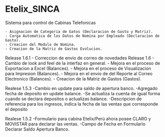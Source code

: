 Etelix_SINCA
============

Sistema para control de Cabinas Telefonicas

    - Asignacion de Categoria de Gatos (Declaracion de Gasto y Matriz).
    - Carga Automatica de los Datos de Nomina por Empleado (Declaracion de Gasto).
    - Creacion del Modulo de Nomina.
    - Creacion de la Matriz de Gastos Evolucion.

Release 1.6.1
    - Correccion de envio de correo de novedades
Release 1.6
    - Cambio de look and feel de la interfaz en general.
    - Mejora en el proceso de Exportacion a Excel (Balances).
    - Mejora en el proceso de Visualizacion para Impresion (Balances).
    - Mejora en el envio de del Reporte al Correo Electronico (Balances).
    - Creacion de la Matriz de Gastos (Gastos). 

Realese 1.5.3
    -Cambio en update para saldo de apertura banco.
    -Agregado fecha de deposito en update balance.
    -Se actualiza la cuenta de igual forma cuando se declara depositos o actualizas balance.
    -Descripcion de referencia para los ingresos, indica la fecha de las ventas que corresponde el deposito
    

Realese 1.5.2
    -Formulario para cabina Etelix/Perú ahora posee CLARO y MOVISTAR para declarar las ventas.
    -Campo de Fecha en Formulario Declarar Saldo Apertura Banco.
